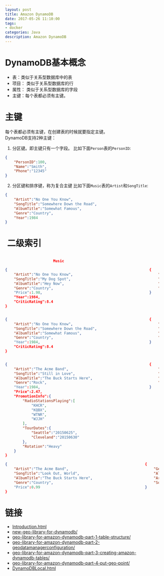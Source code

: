 ```yaml
---
layout: post
title: Amazon DynamoDB
date: 2017-05-26 11:10:00
tags:
- docker
categories: Java
description: Amazon DynamoDB
---
```




# DynamoDB基本概念
* 表：类似于关系型数据库中的表
* 项目： 类似于关系型数据库的行
* 属性： 类似于关系型数据库的字段
* 主键：每个表都必须有主键。

# 主键
每个表都必须有主键，在创建表的时候就要指定主键。    
DynamoDB支持2种主键：
1. 分区键。即主键只有一个字段。
比如下面`Person`表的`PersonID`:
```json
{
    "PersonID":100,
    "Name":"Smith",
    "Phone":"12345"
}
```
2. 分区键和排序键，称为复合主键
比如下面`Music`表的`Artist`和`SongTitle`:
```json
{
    "Artist":"No One You Know",
    "SongTitle":"Somewhere Down the Road",
    "AlbumTitle":"Somewhat Famous",
    "Genre":"Country",
    "Year":1984
}
```

#  二级索引

```json

                      Music                                                  GenreAlbumTitle

{                                                                 {                       
    "Artist":"No One You Know",                                       "AlbumTitle":"Hey Now",
    "SongTitle":"My Dog Spot",                                        "Genre":"Country",
    "AlbumTitle":"Hey Now",                                           "Artist":"No One You Know",
    "Genre":"Country",                                                "SongTitle":"My Dog Spot"
    "Price":1.98,                                                 }
    "Year":1984,
    "CriticRating":8.4
}


{                                                                 {
    "Artist":"No One You Know",                                       "Genre":"Country",
    "SongTitle":"Somewhere Down the Road",                            "AlbumTitle":"Somewhat Famous",
    "AlbumTitle":"Somewhat Famous",                                   "Artist":"",
    "Genre":"Country",                                                "SongTitle":"Somewhere Down the Road"
    "Year":1984,                                                  }
    "CriticRating":8.4
}


{                                                                 {
    "Artist":"The Acme Band",                                         "Genre":"",
    "SongTitle":"Still in Love",                                      "AlbumTitle":"",
    "AlbumTitle":"The Buck Starts Here",                              "Artist":"",
    "Genre":"Rock",                                                   "SongTitle":""
    "Year":1984,                                                  }
    "Price":2.47,
    "PromotionInfo":{
        "RadioStationsPlaying":[
            "KHCR",
            "KQBX",
            "WTNR",
            "WJJH"
        ],
        "TourDates":{
            "Seattle":"20150625",
            "Cleveland":"20150630"
        },
        "Rotation":"Heavy"
    }
}

{                                                               {
    "Artist":"The Acme Band",                                       "Genre":"",
    "SongTitle":"Look Out, World",                                  "AlbumTitle":"",
    "AlbumTitle":"The Buck Starts Here",                            "Artist":"",
    "Genre":"Country",                                              "SongTitle":""
    "Price":0.99                                                }
}

```


# 链接
* [Introduction.html](http://docs.aws.amazon.com/zh_cn/amazondynamodb/latest/developerguide/Introduction.html)
* [new-geo-library-for-dynamodb/](https://aws.amazon.com/cn/blogs/aws/new-geo-library-for-dynamodb/)
* [geo-library-for-amazon-dynamodb-part-1-table-structure/](https://aws.amazon.com/cn/blogs/mobile/geo-library-for-amazon-dynamodb-part-1-table-structure/)
* [geo-library-for-amazon-dynamodb-part-2-geodatamanagerconfiguration/](https://aws.amazon.com/cn/blogs/mobile/geo-library-for-amazon-dynamodb-part-2-geodatamanagerconfiguration/)
* [geo-library-for-amazon-dynamodb-part-3-creating-amazon-dynamodb-tables/](https://aws.amazon.com/cn/blogs/mobile/geo-library-for-amazon-dynamodb-part-3-creating-amazon-dynamodb-tables/)
* [geo-library-for-amazon-dynamodb-part-4-put-geo-point/](https://aws.amazon.com/cn/blogs/mobile/geo-library-for-amazon-dynamodb-part-4-put-geo-point/)
* [DynamoDBLocal.html](http://docs.aws.amazon.com/zh_cn/amazondynamodb/latest/developerguide/DynamoDBLocal.html)

